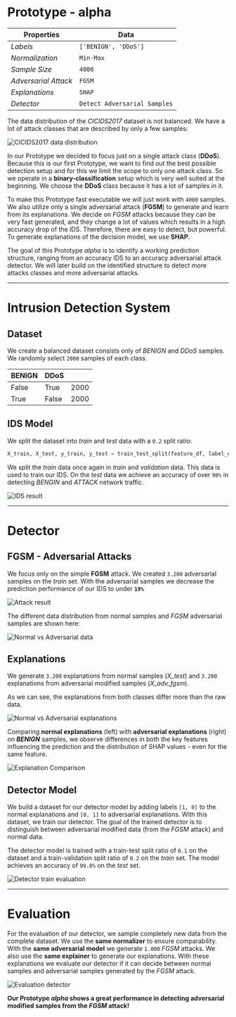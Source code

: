 # Prototype - alpha

| Properties           | Data                 |
| -------------------- | -------------------- |
| *Labels*             | `['BENIGN', 'DDoS']` |
| *Normalization*      | `Min-Max`            |
| *Sample Size*        | `4000`               |
| *Adversarial Attack* | `FGSM`               |
| *Explanations*       | `SHAP`               |
| *Detector*           | `Detect Adversarial Samples` |

The data distribution of the *CICIDS2017* dataset is not balanced. We have a lot of attack classes that are described by only a few samples:

![CICIDS2017 data distribution](images/alpha/CICIDS2017_data_distribution.png)

In our Prototype we decided to focus just on a single attack class (**DDoS**). Because this is our first Prototype, we want to find out the best possible detection setup and for this we limit the scope to only one attack class. So we operate in a **binary-classification** setup which is very well suited at the beginning. We choose the **DDoS** class because it has a lot of samples in it. 

To make this Prototype fast executable we will just work with `4000` samples. We also utilize only a single adversarial attack (**FGSM**) to generate and learn from its explanations. We decide on *FGSM* attacks because they can be very fast generated, and they change a lot of values which results in a high accuracy drop of the IDS. Therefore, there are easy to detect, but powerful. To generate explanations of the decision model, we use **SHAP**.

The goal of this Prototype *alpha* is to identify a working prediction structure, ranging from an accuracy IDS to an accuracy adversarial attack detector. We will later build on the identified structure to detect more attacks classes and more adversarial attacks.

---
# Intrusion Detection System

## Dataset

We create a balanced dataset consists only of *BENIGN* and *DDoS* samples.  We randomly select `2000` samples of each class.

| BENIGN | DDoS  |      |
| ------ | ----- | ---- |
| False  | True  | 2000 |
| True   | False | 2000 |

## IDS Model

We split the dataset into *train* and *test* data with a `0.2` split ratio:
```python
X_train, X_test, y_train, y_test = train_test_split(feature_df, label_df, test_size=0.2, random_state=42)
```
We split the *train* data once again in *train* and *validation* data. This data is used to train our IDS. On the *test* data we achieve an accuracy of over `98%` in detecting *BENGIN* and *ATTACK* network traffic.

![IDS result](images/alpha/ids_result.png)

--- 
# Detector
## FGSM - Adversarial Attacks

We focus only on the simple **FGSM** attack. We created `3.200` adversarial samples on the *train* set. With the adversarial samples we decrease the prediction performance of our IDS to under **`19%`**

![Attack result](images/alpha/attack_result.png)

The different data distribution from normal samples and *FGSM* adversarial samples are shown here: 

![Normal vs Adversarial data](images/alpha/normal_vs_adversarial_data.png)

## Explanations

We generate `3.200` explanations from normal samples (*X_test*) and `3.200` explanations from adversarial modified samples (*X_adv_fgsm*).

As we can see, the explanations from both classes differ more than the raw data.

![Normal vs Adversarial explanations](images/alpha/normal_vs_adverarial_explanations.png)

Comparing **normal explanations** (left) with **adversarial explanations** (right) on ***BENIGN*** samples, we observe differences in both the key features influencing the prediction and the distribution of SHAP values - even for the same feature.

![Explanation Comparison](images/alpha/explanation_comparison.png)

## Detector Model

We build a dataset for our detector model by adding labels `[1, 0]` to the normal explanations and `[0, 1]` to adversarial explanations. With this dataset, we train our detector. The goal of the trained detector is to distinguish between adversarial modified data (from the *FGSM* attack) and normal data.

The detector model is trained with a train-test split ratio of `0.1` on the dataset and a train-validation split ratio of `0.2` on the *train* set. The model achieves an accuracy of `99.8%` on the *test* set.

![Detector train evaluation](images/alpha/train_detector_evaluation.png)

---
# Evaluation

For the evaluation of our detector, we sample completely new data from the complete dataset. We use the **same normalizer** to ensure comparability. With the **same adversarial model** we generate `1.000` *FGSM* attacks. We also use the **same explainer** to generate our explanations. With these explanations we evaluate our detector if it can decide between normal samples and adversarial samples generated by the *FGSM* attack.

![Evaluation detector](images/alpha/evaluation_detector.png)

**Our Prototype *alpha* shows a great performance in detecting adversarial modified samples from the *FGSM* attack!**